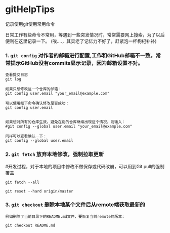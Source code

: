 # gitHelpTips
记录使用git使用常用命令

日常工作有些命令不常用，等遇到一些突发情况时，常常需要网上搜索，为了以后便利在这里记录一下。
(唉....，其实老了记忆力不好了，赶紧泡一杯枸杞补补)

### 1. `git config` 对作者的邮箱进行配置,工作和GitHub邮箱不一致，常常提示GitHub没有commits显示记录，因为邮箱设置不对。

```
查看提交日志
git log  

如果只想修改这一个仓库的邮箱：
git config user.email "your_email@example.com"

可以使用如下命令确认修改是否成功：
git config user.email


如果想对所有的仓库生效，避免在别的仓库继续出现这个情况，则输入：
#git config --global user.email "your_email@example.com"

同样可以查看确认一下：
git config --global user.email

```
### 2. `git fetch` 放弃本地修改，强制拉取更新
#开发过程，对于本地的项目中修改不做保存或代码改崩，可以用到Git pull的强制覆盖

```
git fetch --all

git reset --hard origin/master
```
### 3. `git checkout` 删除本地某个文件后从remote端获取最新的
```
例如删除了当前目录下的README.md文件，要恢复当前remote的版本:

git checkout README.md

```
